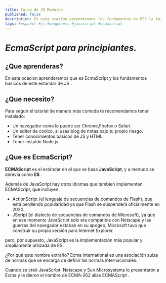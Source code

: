 ```yaml
---
title: Curso de JS Moderno
published: false
description: En esta ocasión aprenderemos los fundamentos de ES5 la forma moderna de hacer js 
tags: #español #js #begginers #javascript #ecmascript
---
```


# *EcmaScript para principiantes.*

## ¿Que aprenderas?
En esta ocacion aprenderemos que es EcmaScript y los fundamentos basicos de este estandar de JS .

## ¿Que necesito?
Para seguir el tutorial de manera más comoda te recomendamos tener instalado: 
* Un navegador como lo puede ser Chrome,Firefox o Safari.
* Un editor de codico, si usas blog de notas bajo tu propio riesgo.
* Tener conocimientos basicos de JS y HTML.
* Tener instaldo Node.js

## ¿Que es EcmaScript?
**ECMAScript** es el estándar en el que se basa **JavaScript**, y a menudo se abrevia como **ES** .

Además de JavaScript hay otros idiomas que tambien implementan ECMAScript, que incluyen:

* ActionScript (el lenguaje de secuencias de comandos de Flash), que está perdiendo popularidad ya que Flash se suspenderá oficialmente en 2020.
* JScript (el dialecto de secuencias de comandos de Microsoft), ya que en ese momento JavaScript solo era compatible con Netscape y las guerras del navegador estaban en su apogeo, Microsoft tuvo que construir su propia versión para Internet Explorer.

pero, por supuesto, JavaScript es la implementación más popular y ampliamente utilizada de ES.

¿Por qué este nombre extraño? Ecma International es una asociación suiza de normas que se encarga de definir las normas internacionales.

Cuando se creó JavaScript, Netscape y Sun Microsystems lo presentaron a Ecma y le dieron el nombre de ECMA-262 alias ECMAScript .
